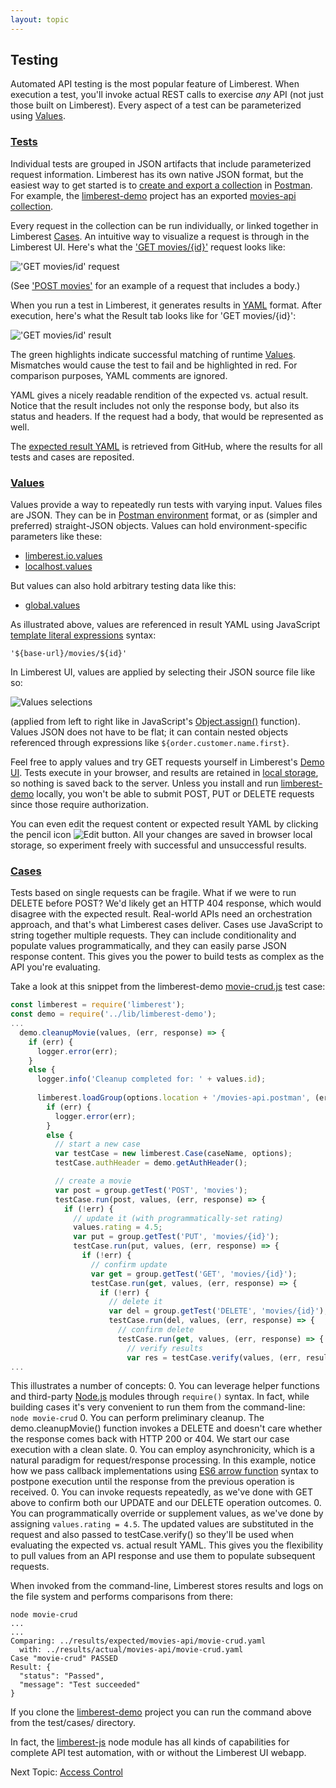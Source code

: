 ```yaml
---
layout: topic
---
```

## Testing
Automated API testing is the most popular feature of Limberest. When execution a test, 
you'll invoke actual REST calls to exercise *any* API (not just those built on Limberest).
Every aspect of a test can be parameterized using [Values](#values).

### [Tests](https://limberest.io/ui/testing)
Individual tests are grouped in JSON artifacts that include parameterized request information.
Limberest has its own native JSON format, but the easiest way to get started is to
[create and export a collection](https://www.getpostman.com/docs/postman/collections/creating_collections) 
in [Postman](https://www.getpostman.com/).  For example, the [limberest-demo](https://github.com/limberest/limberest-demo)
project has an exported [movies-api collection](https://github.com/limberest/limberest-demo/blob/master/test/movies-api.postman).

Every request in the collection can be run individually, or linked together in Limberest [Cases](#cases).
An intuitive way to visualize a request is through in the Limberest UI.  Here's what the 
['GET movies/{id}'](https://limberest.io/ui/testing/movies-api/GET/movies/{id}) request looks like:

!['GET movies/id' request](../img/get-movies-id-request.png)

(See ['POST movies'](https://limberest.io/ui/testing/movies-api/POST/movies) for an example of a request that includes a body.) 

When you run a test in Limberest, it generates results in [YAML](http://yaml.org/) format.  After execution, here's 
what the Result tab looks like for 'GET movies/{id}':

!['GET movies/id' result](../img/get-movies-id-result.png)

The green highlights indicate successful matching of runtime [Values](#values).  Mismatches would cause the test to fail
and be highlighted in red.  For comparison purposes, YAML comments are ignored.

YAML gives a nicely readable rendition of the expected vs. actual result.  Notice that the result includes not only 
the response body, but also its status and headers.  If the request had a body, that would be represented as well.

The [expected result YAML](https://github.com/limberest/limberest-demo/blob/master/test/results/expected/movies-api/GET_movies_{id}.yaml) 
is retrieved from GitHub, where the results for all tests and cases are reposited.

### [Values](https://limberest.io/ui/values)
Values provide a way to repeatedly run tests with varying input.  Values files are JSON.  They can be in
[Postman environment](https://www.getpostman.com/docs/postman/environments_and_globals/manage_environments) format,
or as (simpler and preferred) straight-JSON objects.  Values can hold environment-specific parameters like these:
  - [limberest.io.values](https://github.com/limberest/limberest-demo/blob/master/test/limberest.io.values)
  - [localhost.values](https://github.com/limberest/limberest-demo/blob/master/test/localhost.values)

But values can also hold arbitrary testing data like this:
  - [global.values](https://github.com/limberest/limberest-demo/blob/master/test/global.values)
  
As illustrated above, values are referenced in result YAML using JavaScript 
[template literal expressions](https://developer.mozilla.org/en-US/docs/Web/JavaScript/Reference/Template_literals) syntax:
```
'${base-url}/movies/${id}'
``` 
In Limberest UI, values are applied by selecting their JSON source file like so:

![Values selections](../img/values-selections.png)

(applied from left to right like in JavaScript's 
[Object.assign()](https://developer.mozilla.org/en-US/docs/Web/JavaScript/Reference/Global_Objects/Object/assign) function).
Values JSON does not have to be flat; it can contain nested objects referenced through expressions like `${order.customer.name.first}`. 

Feel free to apply values and try GET requests yourself in Limberest's [Demo UI](https://limberest.io/ui/testing).
Tests execute in your browser, and results are retained in [local storage](https://developer.mozilla.org/en-US/docs/Web/API/Window/localStorage),
so nothing is saved back to the server.  Unless you install and run [limberest-demo](https://github.com/limberest/limberest-demo/blob/master/README.md)
locally, you won't be able to submit POST, PUT or DELETE requests since those require authorization.

You can even edit the request content or expected result YAML by clicking the pencil icon ![Edit button](../img/edit-button.png).
All your changes are saved in browser local storage, so experiment freely with successful and unsuccessful results.

### [Cases](https://limberest.io/ui/cases)
Tests based on single requests can be fragile.  What if we were to run DELETE before POST?  We'd likely get an HTTP 404 response,
which would disagree with the expected result.  Real-world APIs need an orchestration approach, and that's what Limberest cases deliver.
Cases use JavaScript to string together multiple requests.  They can include conditionality and populate values programmatically, and they
can easily parse JSON response content.  This gives you the power to build tests as complex as the API you're evaluating.

Take a look at this snippet from the limberest-demo [movie-crud.js](https://github.com/limberest/limberest-demo/blob/master/test/cases/movie-crud.js)
test case:
```javascript
const limberest = require('limberest');
const demo = require('../lib/limberest-demo');
...
  demo.cleanupMovie(values, (err, response) => {
    if (err) {
      logger.error(err);
    }
    else {
      logger.info('Cleanup completed for: ' + values.id);
      
      limberest.loadGroup(options.location + '/movies-api.postman', (err, group) => {
        if (err) {
          logger.error(err);
        }
        else {
          // start a new case
          var testCase = new limberest.Case(caseName, options);
          testCase.authHeader = demo.getAuthHeader();

          // create a movie
          var post = group.getTest('POST', 'movies');
          testCase.run(post, values, (err, response) => {
            if (!err) {
              // update it (with programmatically-set rating)
              values.rating = 4.5;
              var put = group.getTest('PUT', 'movies/{id}');
              testCase.run(put, values, (err, response) => {
                if (!err) {
                  // confirm update
                  var get = group.getTest('GET', 'movies/{id}');
                  testCase.run(get, values, (err, response) => {
                    if (!err) {
                      // delete it
                      var del = group.getTest('DELETE', 'movies/{id}');
                      testCase.run(del, values, (err, response) => {
                        // confirm delete
                        testCase.run(get, values, (err, response) => {
                          // verify results
                          var res = testCase.verify(values, (err, result) => {
...
```
This illustrates a number of concepts:
  0. You can leverage helper functions and third-party [Node.js](https://nodejs.org/en/) modules through `require()` syntax.
     In fact, while building cases it's very convenient to run them from the command-line:
     ```
     node movie-crud
     ```
  0. You can perform preliminary cleanup.  The demo.cleanupMovie() function invokes a DELETE and doesn't care whether
     the response comes back with HTTP 200 or 404.  We start our case execution with a clean slate.
  0. You can employ asynchronicity, which is a natural paradigm for request/response processing.
     In this example, notice how we pass callback implementations using 
     [ES6 arrow function](https://developer.mozilla.org/en-US/docs/Web/JavaScript/Reference/Functions/Arrow_functions)
     syntax to postpone execution until the response from the previous operation is received.
  0. You can invoke requests repeatedly, as we've done with GET above to confirm both our UPDATE and our DELETE
     operation outcomes.
  0. You can programmatically override or supplement values, as we've done by assigning `values.rating = 4.5`.
     The updated values are substituted in the request and also passed to testCase.verify() so they'll be used
     when evaluating the expected vs. actual result YAML.  This gives you the flexibility to pull values from
     an API response and use them to populate subsequent requests.
     
When invoked from the command-line, Limberest stores results and logs on the file system and performs comparisons from there:
```
node movie-crud
...
...
Comparing: ../results/expected/movies-api/movie-crud.yaml
  with: ../results/actual/movies-api/movie-crud.yaml
Case "movie-crud" PASSED
Result: {
  "status": "Passed",
  "message": "Test succeeded"
}
```
If you clone the [limberest-demo](https://github.com/limberest/limberest-demo) project you can run the command 
above from the test/cases/ directory.

In fact, the [limberest-js](https://www.npmjs.com/package/limberest) node module has all kinds of capabilities for
complete API test automation, with or without the Limberest UI webapp.

Next Topic: [Access Control](auth)
